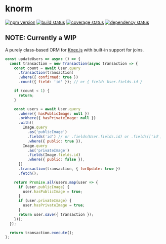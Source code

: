 # knorm

[![npm version](https://badge.fury.io/js/knorm.svg)](http://badge.fury.io/js/knorm)
[![build status](https://travis-ci.org/joelmukuthu/knorm.svg?branch=master)](https://travis-ci.org/joelmukuthu/knorm)
[![coverage status](https://coveralls.io/repos/github/joelmukuthu/knorm/badge.svg?branch=master)](https://coveralls.io/github/joelmukuthu/knorm?branch=master)
[![dependency status](https://david-dm.org/joelmukuthu/knorm.svg)](https://david-dm.org/joelmukuthu/knorm)

## NOTE: Currently a WIP

A purely class-based ORM for [Knex.js](http://knexjs.org/) with built-in support
for joins.

```js
const updateUsers => async () => {
  const transaction = new Transaction(async transaction => {
    const count = await User.query
      .transaction(transaction)
      .where({ confirmed: true })
      .count({ field: 'id' }); // or { field: User.fields.id }

    if (count < 1) {
      return;
    }

    const users = await User.query
      .where({ hasPublicImage: null })
      .orWhere({ hasPrivateImage: null })
      .with([
        Image.query
          .as('publicImage')
          .fields('id') // or .fields(User.fields.id) or .fields(['id'])
          .where({ public: true }),
        Image.query
          .as('privateImage')
          .fields(Image.fields.id)
          .where({ public: false }),
      ])
      .transaction(transaction, { forUpdate: true })
      .fetch();

    return Promise.all(users.map(user => {
      if (user.publicImage) {
        user.hasPublicImage = true;
      }
      if (user.privateImage) {
        user.hasPrivateImage = true;
      }
      return user.save({ transaction });
    }));
  });

  return transaction.execute();
};
```
